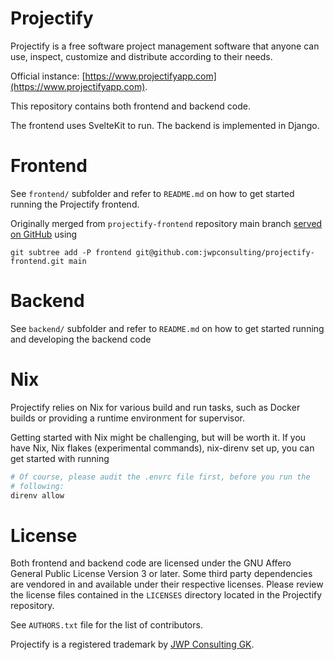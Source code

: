 # Projectify

Projectify is a free software project management software that anyone can use,
inspect, customize and distribute according to their needs.

Official instance:
[https://www.projectifyapp.com](https://www.projectifyapp.com).

This repository contains both frontend and backend code.

The frontend uses SvelteKit to run. The backend is implemented in Django.

# Frontend

See `frontend/` subfolder and refer to `README.md` on how to get started
running the Projectify frontend.

Originally merged from `projectify-frontend` repository main branch [served on
GitHub](https://github.com/jwpconsulting/projectify-frontend) using

```
git subtree add -P frontend git@github.com:jwpconsulting/projectify-frontend.git main
```

# Backend

See `backend/` subfolder and refer to `README.md` on how to get started running
and developing the backend code

# Nix

Projectify relies on Nix for various build and run tasks, such as Docker builds
or providing a runtime environment for supervisor.

Getting started with Nix might be challenging, but will be worth it. If you
have Nix, Nix flakes (experimental commands), nix-direnv set up, you can get started with running

```bash
# Of course, please audit the .envrc file first, before you run the
# following:
direnv allow
```

# License

Both frontend and backend code are licensed under the GNU Affero General Public
License Version 3 or later. Some third party dependencies are vendored in and
available under their respective licenses. Please review the license files
contained in the `LICENSES` directory located in the Projectify repository.

See `AUTHORS.txt` file for the list of contributors.

Projectify is a registered trademark by [JWP Consulting
GK](https://www.jwpconsulting.net).
